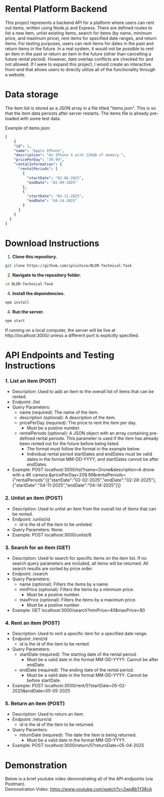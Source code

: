 # Rental Platform Backend
This project represents a backend API for a platform where users can rent out items, written using Node.js and Express. There are defined routes to list a new item, unlist existing items, search for items (by name, minimum price, and maximum price), rent items for specified date ranges, and return items. For testing purposes, users can rent items for dates in the past and return items in the future. In a real system, it would not be possible to rent an item in the past or return an item in the future (other than cancelling a future rental period). However, date overlap conflicts are checked for and not allowed. If I were to expand this project, I would create an interactive front-end that allows users to directly utilize all of the functionality through a website.

# Data storage
The item list is stored as a JSON array in a file titled "items.json". This is so that the item data persists after server restarts. The items file is already pre-loaded with some test data. 

Example of items.json:
```yaml
[
    {
    "id": 1,
    "name": "Apple IPhone",
    "description": "An IPhone X with 128GB of memory.",
    "pricePerDay": "39.99",
    "rentalInformation": {
      "rentalPeriods": [
        {
          "startDate": "02-06-2025",
          "endDate": "02-09-2025"
        },
        {
          "startDate": "04-11-2025",
          "endDate": "04-14-2025"
        }
      ]
    }
  }
]
```
# Download Instructions
1. **Clone this repository.**
```bash
git clone https://github.com/ipluchino/BLDR-Technical-Task
```
2. **Navigate to the repository folder.**
```bash
cd BLDR-Technical-Task
```
4. **Install the dependencies.**
```bash
npm install
```
4. **Run the server.**
```bash
npm start
```
If running on a local computer, the server will be live at http://localhost:3000/ unless a different port is explicitly specified.

# API Endpoints and Testing Instructions
### 1. List an item (POST)
- Description: Used to add an item to the overall list of items that can be rented.
- Endpoint: /list
- Query Parameters:
  - name (required): The name of the item.
  - description (optional): A description of the item.
  - pricePerDay (required): The price to rent the item per day.
      - Must be a postive number.    
  - rentalPeriods (optional): A JSON object with an array containing pre-defined rental periods. This parameter is used if the item has already been rented out for the future before being listed.
      - The format must follow the format in the example below.
      - Individual rental period startDates and endDates must be valid dates in the format MM-DD-YYYY, and startDates cannot be after endDates.
- Example: POST localhost:3000/list?name=Drone&description=A drone with a 4K camera.&pricePerDay=209.99&rentalPeriods={"rentalPeriods":[{"startDate":"02-02-2025","endDate":"02-28-2025"}, {"startDate":"04-11-2025","endDate":"04-14-2025"}]}

### 2. Unlist an item (POST)
- Description: Used to unlist an item from the overall list of items that can be rented.
- Endpoint: /unlist/id
  - id is the id of the item to be unlisted.
- Query Parameters: None.
- Example: POST localhost:3000/unlist/8

### 3. Search for an item (GET)
- Description: Used to search for specific items on the item list. If no search query parameters are included, all items will be returned. All search results are sorted by price order.
- Endpoint: /search
- Query Parameters:
  - name (optional): Filters the items by a name.
  - minPrice (optional): Filters the items by a minimum price.
      - Must be a postive number.  
  - maxPrice (optional): Filters the items by a maximum price.
      - Must be a postive number.  
- Example: GET localhost:3000/search?minPrice=40&maxPrice=80

### 4. Rent an item (POST)
- Description: Used to rent a specific item for a specified date range.
- Endpoint: /rent/id
  - id is the id of the item to be rented.
- Query Parameters:
  -  startDate (required): The starting date of the rental period.
      - Must be a valid date in the format MM-DD-YYYY. Cannot be after endDate.
  -  endDate (required): The ending date of the rental period.
      - Must be a valid date in the format MM-DD-YYYY. Cannot be before startDate. 
- Example: POST localhost:3000/rent/5?startDate=05-02-2025&endDate=05-05-2025

### 5. Return an item (POST)
- Description: Used to return an item.
- Endpoint: /return/id
  - id is the id of the item to be returned.
- Query Paramters:
  - returnDate (required): The date the item is being returned.
      - Must be a valid date in the format MM-DD-YYYY.
- Example: POST localhost:3000/return/5?returnDate=05-04-2025

# Demonstration
Below is a brief youtube video demonstrating all of the API endpoints (via Postman).<br/>
Demonstration Video: https://www.youtube.com/watch?v=2wpBbTf38cA

